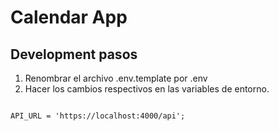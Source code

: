 # Calendar App


## Development pasos

1. Renombrar el archivo .env.template por .env
2. Hacer los cambios respectivos en las variables de entorno.

```

API_URL = 'https://localhost:4000/api';

```
